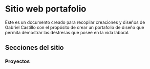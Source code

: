 # Sitio web portafolio  
Este es un documento creado para recopilar creaciones y diseños de Gabriel Castillo con el propósito de crear un portafolio de diseño que permita demostrar las destresas que posee en la vida laboral.

## Secciones del sitio  
### Proyectos
